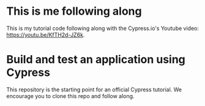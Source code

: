 # This is me following along
This is my tutorial code following along with the Cypress.io's Youtube video: https://youtu.be/KfTH2d-JZ6k.

# Build and test an application using Cypress

This repository is the starting point for an official Cypress tutorial. 
We encourage you to clone this repo and follow along.
